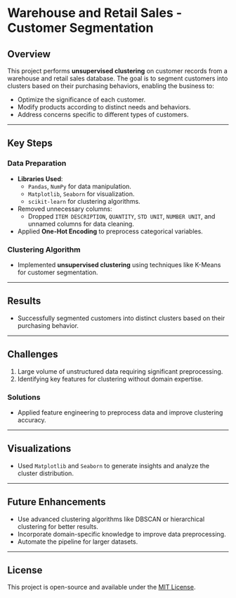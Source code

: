 # Warehouse and Retail Sales - Customer Segmentation

## Overview
This project performs **unsupervised clustering** on customer records from a warehouse and retail sales database. The goal is to segment customers into clusters based on their purchasing behaviors, enabling the business to:
- Optimize the significance of each customer.
- Modify products according to distinct needs and behaviors.
- Address concerns specific to different types of customers.

---

## Key Steps
### Data Preparation
- **Libraries Used**:
  - `Pandas`, `NumPy` for data manipulation.
  - `Matplotlib`, `Seaborn` for visualization.
  - `scikit-learn` for clustering algorithms.
- Removed unnecessary columns: 
  - Dropped `ITEM DESCRIPTION`, `QUANTITY`, `STD UNIT`, `NUMBER UNIT`, and unnamed columns for data cleaning.
- Applied **One-Hot Encoding** to preprocess categorical variables.

### Clustering Algorithm
- Implemented **unsupervised clustering** using techniques like K-Means for customer segmentation.

---

## Results
- Successfully segmented customers into distinct clusters based on their purchasing behavior.

---

## Challenges
1. Large volume of unstructured data requiring significant preprocessing.
2. Identifying key features for clustering without domain expertise.

### Solutions
- Applied feature engineering to preprocess data and improve clustering accuracy.

---

## Visualizations
- Used `Matplotlib` and `Seaborn` to generate insights and analyze the cluster distribution.

---

## Future Enhancements
- Use advanced clustering algorithms like DBSCAN or hierarchical clustering for better results.
- Incorporate domain-specific knowledge to improve data preprocessing.
- Automate the pipeline for larger datasets.

---

## License
This project is open-source and available under the [MIT License](LICENSE).
